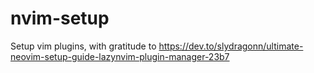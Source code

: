 # nvim-setup
Setup vim plugins, with gratitude to https://dev.to/slydragonn/ultimate-neovim-setup-guide-lazynvim-plugin-manager-23b7
